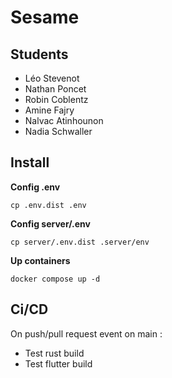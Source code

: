 # Sesame
## Students
- Léo Stevenot
- Nathan Poncet
- Robin Coblentz
- Amine Fajry
- Nalvac Atinhounon
- Nadia Schwaller 
## Install
**Config .env**
```shell
cp .env.dist .env
```
**Config server/.env**
```shell
cp server/.env.dist .server/env
```
**Up containers**
```shell
docker compose up -d
```
## Ci/CD
On push/pull request event on main :
- Test rust build
- Test flutter build